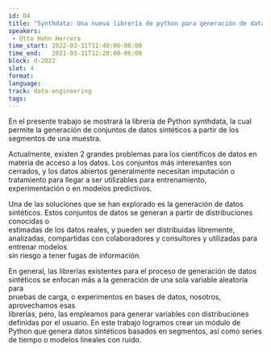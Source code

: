 ```yaml
---
id: D4
title: "Synthdata: Una nueva librería de python para generación de datasets sintéticos"
speakers:
 - Otto Hahn Herrera
time_start: 2022-03-31T11:40:00-06:00
time_end:   2021-03-31T12:20:00-06:00
block: d-2022
slot: 4
format: 
language: 
track: data-engineering
tags:
---
```


En el presente trabajo se mostrará la librería de Python synthdata, la cual permite la generación de conjuntos de datos sintéticos a partir de los segmentos de una muestra.     

Actualmente, existen 2 grandes problemas para los científicos de datos en materia de acceso a los datos. Los conjuntos más interesantes son cerrados, y los datos abiertos generalmente necesitan imputación o tratamiento para llegar a  ser utilizables para entrenamiento, experimentación o en modelos predictivos.    

Una de las soluciones que se han explorado es la generación de datos sintéticos. 
Estos conjuntos de datos se generan a partir de distribuciones conocidas o       
estimadas de los datos reales, y pueden ser distribuidas libremente, analizadas, 
compartidas con colaboradores y consultores y utilizadas para entrenar modelos   
sin riesgo a tener fugas de información.                                         

En general, las librerías existentes para el proceso de generación de datos      
sintéticos se enfocan más a la generación de una sola variable aleatoria para    
pruebas de carga, o experimentos en bases de datos, nosotros, aprovechamos esas  
librerías, pero, las empleamos para generar variables con distribuciones         
definidas por el usuario.  En este trabajo logramos crear un módulo de Python que genera
datos sintéticos basados en segmentos, así como series de tiempo o modelos lineales con ruido.
